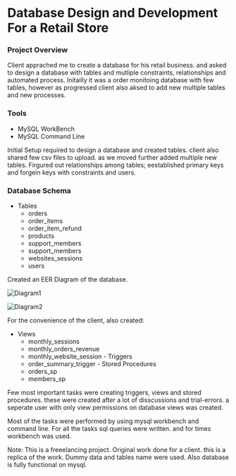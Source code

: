 # Database Design and Development For a Retail  Store

### Project Overview
Client apprached me to create a database for his retail business. and asked to design a database with tables and mutliple constraints, 
relationships and automated process. Initailly it was a order monitoing database with few tables, however as progressed client also 
aksed to add new multiple tables and new processes.

### Tools
- MySQL WorkBench
- MySQL Command Line

Initial Setup required to design a database and created tables. client also shared few csv files to upload. as we moved further added 
multiple new tables. Firgured out relationships among tables; eestablished primary keys and forgein keys with constraints and users.

### Database Schema
  - Tables
      - orders
      - order_items
      - order_item_refund
      - products
      - support_members
      - support_members
      - websites_sessions
      - users

Created an EER Diagram of the database.

![Diagram1](https://github.com/Siddharthbadal/Databases/assets/55015090/1922fc76-50f2-4eaa-9272-5164e669a3e4)

![Diagram2](https://github.com/Siddharthbadal/Databases/assets/55015090/f3cfe69f-966c-4b3a-a39a-803d36e86602)


For the convenience of the client, also created:
   - Views
       - monthly_sessions
       - monthly_orders_revenue
       - monthly_website_session
    - Triggers
       - order_summary_trigger
    - Stored Procedures
      -  orders_sp
      -  members_sp
    


Few most important tasks were creating triggers, views and stored procedures. these were created after a lot of disscussions and trial-errors.
a seperate user with only view permissions on database views was created.

Most of the tasks were performed by using mysql workbench and command line. For all the tasks sql queries were written. 
and for times workbench was used. 


Note: This is a freeelancing project. Original work done for a client. this is a replica of the work. Dummy data and tables name were used. 
Also database is fully functional on mysql.



